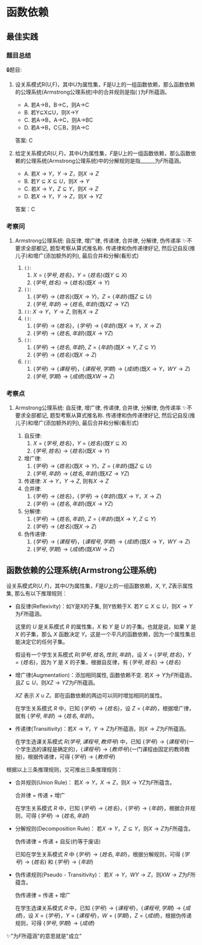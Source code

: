 
# 函数依赖

## 最佳实践

### 题目总结

🔒题目:

1. 设关系模式R(U,F)，其中U为属性集，F是U上的一组函数依赖，那么函数依赖的公理系统(Armstrong公理系统)中的合并规则是指(  )为F所蕴涵。

    - A. 若A→B，B→C，则A→C
    - B. 若Y⊆X⊆U，则X→Y
    - C. 若A→B，A→C，则A→BC
    - D. 若A→B，C⊆B，则A→C

    答案: C

2. 给定关系模式$R(U, F)$，其中$U$为属性集，$F$是$U$上的一组函数依赖，那么函数依赖的公理系统(Armstrong公理系统)中的分解规则是指______为$F$所蕴涵。

    - A. 若$X→Y$，$Y→Z$，则$X→Z$
    - B. 若$Y⊆X ⊆U$，则$X→Y$
    - C. 若$X→Y$，$Z⊆Y$，则$X→Z$
    - D. 若$X→Y$，$Y→Z$，则$X→YZ$

    答案：C

### 考察问

1. Armstrong公理系统: 自反律, 增广律, 传递律, 合并律, 分解律, 伪传递率
    ✨不要求全部都记, 题型考察从算式推名称. 传递律和伪传递律好记, 然后记自反(推儿子)和增广(添加额外的列), 最后合并和分解(看形式)

    1. `()`:
        1. $X = \{学号, 姓名\}$，$Y = \{姓名\}$(既$Y \subseteq X$)
        2. $\{学号, 姓名\} \rightarrow \{姓名\}$(既$X \to Y$)
    2. `()`:
        1. $\{学号\} \rightarrow \{姓名\}$(既$X \to Y$)，$Z = \{年龄\}$(既$Z \subseteq U$)
        2. $\{学号, 年龄\} \rightarrow \{姓名, 年龄\}$(既$XZ \to YZ$)
    3. `()`: $X \to Y$，$Y \to Z$, 则有$X \to Z$
    4. `()`:
        1. $\{学号\} \rightarrow \{姓名\}$，$\{学号\} \rightarrow \{年龄\}$(既$X \to Y$，$X \to Z$)
        2. $\{学号\} \rightarrow \{姓名, 年龄\}$(既$X \to YZ$)
    5. `()`:
        1. $\{学号\} \rightarrow \{姓名, 年龄\}$, $Z = \{年龄\}$(既$X \to Y$, $Z \subseteq Y$)
        2. $\{学号\} \rightarrow \{姓名\}$(既$X \to Z$)
    6. `()`:
        1. $\{学号\} \rightarrow \{课程号\}$，$\{课程号, 学期\} \rightarrow \{成绩\}$(既$X \to Y$，$WY \to Z$)
        2. $\{学号, 学期\} \rightarrow \{成绩\}$(既$XW \to Z$)

### 考察点

1. Armstrong公理系统: 自反律, 增广律, 传递律, 合并律, 分解律, 伪传递率
    ✨不要求全部都记, 题型考察从算式推名称. 传递律和伪传递律好记, 然后记自反(推儿子)和增广(添加额外的列), 最后合并和分解(看形式)

    1. 自反律:
        1. $X = \{学号, 姓名\}$，$Y = \{姓名\}$(既$Y \subseteq X$)
        2. $\{学号, 姓名\} \rightarrow \{姓名\}$(既$X \to Y$)
    2. 增广律:
        1. $\{学号\} \rightarrow \{姓名\}$(既$X \to Y$)，$Z = \{年龄\}$(既$Z \subseteq U$)
        2. $\{学号, 年龄\} \rightarrow \{姓名, 年龄\}$(既$XZ \to YZ$)
    3. 传递律: $X \to Y$，$Y \to Z$, 则有$X \to Z$
    4. 合并律:
        1. $\{学号\} \rightarrow \{姓名\}$，$\{学号\} \rightarrow \{年龄\}$(既$X \to Y$，$X \to Z$)
        2. $\{学号\} \rightarrow \{姓名, 年龄\}$(既$X \to YZ$)
    5. 分解律:
        1. $\{学号\} \rightarrow \{姓名, 年龄\}$, $Z = \{年龄\}$(既$X \to Y$, $Z \subseteq Y$)
        2. $\{学号\} \rightarrow \{姓名\}$(既$X \to Z$)
    6. 伪传递律:
        1. $\{学号\} \rightarrow \{课程号\}$，$\{课程号, 学期\} \rightarrow \{成绩\}$(既$X \to Y$，$WY \to Z$)
        2. $\{学号, 学期\} \rightarrow \{成绩\}$(既$XW \to Z$)

## 函数依赖的公理系统(Armstrong公理系统)

设关系模式$R(U,F)$，其中$U$为属性集，$F$是$U$上的一组函数依赖，$X$, $Y$, $Z$表示属性集, 那么有以下推理规则：

- 自反律(Reflexivity)：如Y是X的子集, 则Y依赖于X. 若$Y \subseteq X \subseteq U$，则$X \to Y$为$F$所蕴涵。

    这里的 $U$ 是关系模式 $R$ 的属性集，$X$ 和 $Y$ 是 $U$ 的子集。也就是说，如果 $Y$ 是 $X$ 的子集，那么 $X$ 函数决定 $Y$。这是一个平凡的函数依赖，因为一个属性集总能决定它的任何子集。

    假设有一个学生关系模式 $R(学号, 姓名, 性别, 年龄)$，设 $X = \{学号, 姓名\}$，$Y = \{姓名\}$，因为 $Y$ 是 $X$ 的子集，根据自反律，有 $\{学号, 姓名\} \rightarrow \{姓名\}$

- 增广律(Augmentation)：添加相同属性, 函数依赖不变. 若$X \to Y$为$F$所蕴涵，且$Z \subseteq U$，则$XZ \to YZ$为$F$所蕴涵。

    $XZ$ 表示 $X \cup Z$。即在函数依赖的两边可以同时增加相同的属性。

    在学生关系模式 $R$ 中，已知 $\{学号\} \rightarrow \{姓名\}$，设 $Z = \{年龄\}$，根据增广律，就有 $\{学号, 年龄\} \rightarrow \{姓名, 年龄\}$。

- 传递律(Transitivity)：若$X \to Y$，$Y \to Z$为$F$所蕴涵，则$X \to Z$为$F$所蕴涵。

    在学生选课关系模式 $R(学号, 课程号, 教师号)$ 中，已知 $\{学号\} \rightarrow \{课程号\}$(一个学生选的课程是确定的)，$\{课程号\} \rightarrow \{教师号\}$(一门课程由固定的教师教授)，根据传递律，可得 $\{学号\} \rightarrow \{教师号\}$

根据以上三条推理规则，又可推出三条推理规则：

- 合并规则(Union Rule)： 若$X \to Y$，$X \to Z$，则$X \to YZ$为$F$所蕴含。

    合并律 = 传递 + 增广

    在学生关系模式 $R$ 中，已知 $\{学号\} \rightarrow \{姓名\}$，$\{学号\} \rightarrow \{年龄\}$，根据合并规则，可得 $\{学号\} \rightarrow \{姓名, 年龄\}$

- 分解规则(Decomposition Rule)： 若$X \to Y$，$Z \subseteq Y$，则$X \to Z$为$F$所蕴含。

    伪传递律 = 传递 + 自反(约等于废话)

    已知在学生关系模式 $R$ 中 $\{学号\} \rightarrow \{姓名, 年龄\}$，根据分解规则，可得 $\{学号\} \rightarrow \{姓名\}$ 和 $\{学号\} \rightarrow \{年龄\}$

- 伪传递规则(Pseudo - Transitivity)： 若$X \to Y$，$WY \to Z$，则$XW \to Z$为$F$所蕴含。

    伪传递律 = 传递 + 增广

    在学生选课关系模式 $R$ 中，已知 $\{学号\} \rightarrow \{课程号\}$，$\{课程号, 学期\} \rightarrow \{成绩\}$，设 $X = \{学号\}$，$Y = \{课程号\}$，$W = \{学期\}$，$Z = \{成绩\}$，根据伪传递规则，可得 $\{学号, 学期\} \rightarrow \{成绩\}$

✨"为$F$所蕴涵"的意思就是"成立"
